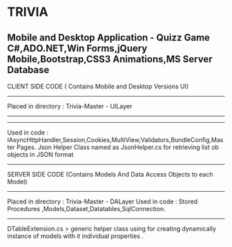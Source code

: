 # TRIVIA
Mobile and Desktop Application - Quizz Game 
C#,ADO.NET,Win Forms,jQuery Mobile,Bootstrap,CSS3 Animations,MS Server Database 
------------------------

CLIENT SIDE CODE  ( Contains Mobile and Desktop Versions UI) 
________________________________
Placed in directory  : Trivia-Master - UILayer 
________________________________
--------------
Used in code :
IAsyncHttpHandler,Session,Cookies,MultiView,Validators,BundleConfig,Master Pages.
Json Helper Class named as JsonHelper.cs for retrieving list ob objects in JSON format
________________________________


SERVER SIDE CODE (Contains Models And Data Access Objects to each Model)  
_______________________________
Placed in directory  : Trivia-Master - DALayer
Used in code :
Stored Procedures ,Models,Dataset,Datatables,SqlConnection.
______________________________
DTableExtension.cs > generic helper class using for creating dynamically instance of models with it individual properties .







